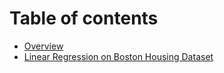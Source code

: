 # Table of contents

* [Overview](README.md)
* [Linear Regression on Boston Housing Dataset](linear-regression.md)

